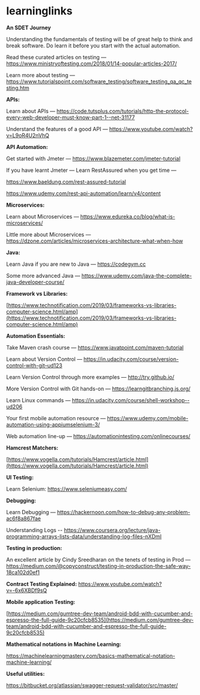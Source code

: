 
# learninglinks

**An SDET Journey**

Understanding the fundamentals of testing will be of great help to think and break software. Do learn it before you start with the actual automation.

Read these curated articles on testing — https://www.ministryoftesting.com/2018/01/14-popular-articles-2017/

Learn more about testing — https://www.tutorialspoint.com/software_testing/software_testing_qa_qc_testing.htm

**APIs:**

Learn about APIs — https://code.tutsplus.com/tutorials/http-the-protocol-every-web-developer-must-know-part-1--net-31177

Understand the features of a good API — https://www.youtube.com/watch?v=L9oR4U2nVhQ

**API Automation:**

Get started with Jmeter — https://www.blazemeter.com/jmeter-tutorial

If you have learnt Jmeter — Learn RestAssured when you get time —

https://www.baeldung.com/rest-assured-tutorial

https://www.udemy.com/rest-api-automation/learn/v4/content

**Microservices:**

Learn about Microservices — https://www.edureka.co/blog/what-is-microservices/

Little more about Microservices — https://dzone.com/articles/microservices-architecture-what-when-how

**Java:**

Learn Java if you are new to Java — https://codegym.cc

Some more advanced Java — https://www.udemy.com/java-the-complete-java-developer-course/

**Framework vs Libraries:**

[https://www.technotification.com/2019/03/frameworks-vs-libraries-computer-science.html/amp](https://www.technotification.com/2019/03/frameworks-vs-libraries-computer-science.html/amp)


**Automation Essentials:**

Take Maven crash course — https://www.javatpoint.com/maven-tutorial

Learn about Version Control — https://in.udacity.com/course/version-control-with-git–ud123

Learn Version Control through more examples — http://try.github.io/

More Version Control with Git hands-on — https://learngitbranching.js.org/

Learn Linux commands — https://in.udacity.com/course/shell-workshop--ud206

Your first mobile automation resource — https://www.udemy.com/mobile-automation-using-appiumselenium-3/

Web automation line-up — https://automationintesting.com/onlinecourses/

**Hamcrest Matchers:**

[https://www.vogella.com/tutorials/Hamcrest/article.html](https://www.vogella.com/tutorials/Hamcrest/article.html)

**UI Testing:**

Learn Selenium: https://www.seleniumeasy.com/

**Debugging:**

Learn Debugging — https://hackernoon.com/how-to-debug-any-problem-ac6f8a867fae

Understanding Logs -- https://www.coursera.org/lecture/java-programming-arrays-lists-data/understanding-log-files-nXDmI

**Testing in production:**

An excellent article by Cindy Sreedharan on the tenets of testing in Prod — https://medium.com/@copyconstruct/testing-in-production-the-safe-way-18ca102d0ef1

**Contract Testing Explained:**
https://www.youtube.com/watch?v=-6x6XBDf9sQ

**Mobile application Testing:**

[https://medium.com/gumtree-dev-team/android-bdd-with-cucumber-and-espresso-the-full-guide-9c20cfcb8535](https://medium.com/gumtree-dev-team/android-bdd-with-cucumber-and-espresso-the-full-guide-9c20cfcb8535)

**Mathematical notations in Machine Learning:**

https://machinelearningmastery.com/basics-mathematical-notation-machine-learning/


**Useful utilities:**

https://bitbucket.org/atlassian/swagger-request-validator/src/master/

